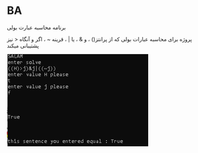 # BA
برنامه محاسبه عبارت بولی

پروژه برای محاسبه عبارات بولی که از پرانتز() ، و & ، یا | ، قرینه ~ ، اگر و آنگاه < نیز پشتیبانی میکند



 ![Alt text](/example.png?raw=true "Title")
